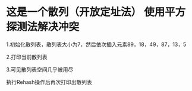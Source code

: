 # 这是一个散列（开放定址法） 使用平方探测法解决冲突
1.初始化散列表，散列表大小为7，然后依次插入元素89，18，49，87，13，5

2.打印当前散列表

3.可见散列表空间几乎被用尽

执行Rehash操作后再次打印出散列表
